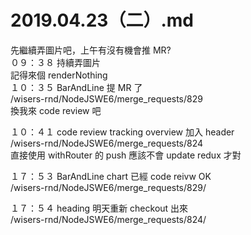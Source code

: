 # 2019.04.23（二）.md

先繼續弄圖片吧，上午有沒有機會推 MR?  
０９：３８ 持續弄圖片  
記得來個 renderNothing  
１０：３５ BarAndLine 提 MR 了  
/wisers-rnd/NodeJSWE6/merge_requests/829  
換我來 code review 吧  

１０：４１ code review tracking overview 加入 header  
/wisers-rnd/NodeJSWE6/merge_requests/824  
直接使用 withRouter 的 push 應該不會 update redux 才對  

１７：５３ BarAndLine chart 已經 code reivw OK  
/wisers-rnd/NodeJSWE6/merge_requests/829/  

１７：５４ heading 明天重新 checkout 出來  
/wisers-rnd/NodeJSWE6/merge_requests/824/  
